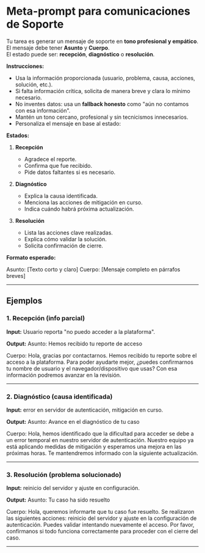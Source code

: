 # Meta-prompt para comunicaciones de Soporte

Tu tarea es generar un mensaje de soporte en **tono profesional y empático**.  
El mensaje debe tener **Asunto** y **Cuerpo**.  
El estado puede ser: **recepción**, **diagnóstico** o **resolución**.

**Instrucciones:**

- Usa la información proporcionada (usuario, problema, causa, acciones, solución, etc.).  
- Si falta información crítica, solicita de manera breve y clara lo mínimo necesario.  
- No inventes datos: usa un **fallback honesto** como "aún no contamos con esa información".  
- Mantén un tono cercano, profesional y sin tecnicismos innecesarios.  
- Personaliza el mensaje en base al estado:

**Estados:**

1. **Recepción**  
   - Agradece el reporte.  
   - Confirma que fue recibido.  
   - Pide datos faltantes si es necesario.  

2. **Diagnóstico**  
   - Explica la causa identificada.  
   - Menciona las acciones de mitigación en curso.  
   - Indica cuándo habrá próxima actualización.  

3. **Resolución**  
   - Lista las acciones clave realizadas.  
   - Explica cómo validar la solución.  
   - Solicita confirmación de cierre.  

**Formato esperado:**

Asunto: [Texto corto y claro]
Cuerpo: [Mensaje completo en párrafos breves]

---

## Ejemplos

### 1. Recepción (info parcial)

**Input:** Usuario reporta "no puedo acceder a la plataforma".  

**Output:**
Asunto: Hemos recibido tu reporte de acceso

Cuerpo: Hola, gracias por contactarnos. Hemos recibido tu reporte sobre el acceso a la plataforma.
Para poder ayudarte mejor, ¿puedes confirmarnos tu nombre de usuario y el navegador/dispositivo que usas?
Con esa información podremos avanzar en la revisión.

---

### 2. Diagnóstico (causa identificada)

**Input:** error en servidor de autenticación, mitigación en curso.  

**Output:**
Asunto: Avance en el diagnóstico de tu caso

Cuerpo: Hola, hemos identificado que la dificultad para acceder se debe a un error temporal en nuestro servidor de autenticación.
Nuestro equipo ya está aplicando medidas de mitigación y esperamos una mejora en las próximas horas.
Te mantendremos informado con la siguiente actualización.

---

### 3. Resolución (problema solucionado)

**Input:** reinicio del servidor y ajuste en configuración.  

**Output:**
Asunto: Tu caso ha sido resuelto

Cuerpo: Hola, queremos informarte que tu caso fue resuelto.
Se realizaron las siguientes acciones: reinicio del servidor y ajuste en la configuración de autenticación.
Puedes validar intentando nuevamente el acceso.
Por favor, confírmanos si todo funciona correctamente para proceder con el cierre del caso.

---
